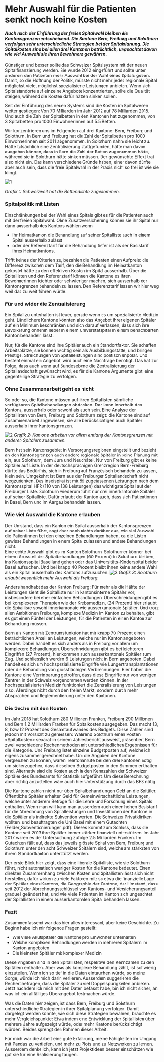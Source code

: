 # Mehr Auswahl für die Patienten senkt noch keine Kosten

#### *Auch nach der Einführung der freien Spitalwahl bleiben die Kantonsgrenzen entscheidend. Die Kantone Bern, Freiburg und Solothurn verfolgen sehr unterschiedliche Strategien bei der Spitalplanung. Die Spitalkosten sind bei allen drei Kantonen beträchtlich, ungeachtet davon wie viel Auswahl sie ihren Bewohnern gewähren.*

Günstiger und besser sollte das Schweizer Spitalsystem mit der neuen Spitalfinanzierung werden. Sie wurde 2012 eingeführt und sollte unter anderem den Patienten mehr Auswahl bei der Wahl eines Spitals geben.  Damit, so die Hoffnung der Politik, müsste nicht mehr jedes regionale Spital möglichst viele, möglichst spezialisierte Leistungen anbieten. Wenn sich Spitalstandorte auf einzelne Angebote konzentrierten, sollte die Qualität steigen, während die Kosten dafür hätten sinken sollen. 

Seit der Einführung des neuen Systems sind die Kosten im Spitalwesen weiter gestiegen: Von 70 Milliarden im Jahr 2012 auf 78 Milliarden 2015. Und auch die Zahl der Spitalbetten in den Kantonen hat zugenommen, von 3 Spitalbetten pro 1000 Einwohnerinnen auf 5.5 Betten. 

Wir konzentrieren uns im Folgenden auf drei Kantone: Bern, Freiburg und Solothurn. In Bern und Freiburg hat die Zahl der Spitalbetten pro 1000 Einwohnerinnen seit 2011 abgenommen. In Solothurn nahm sie leicht zu. Hätte tatsächlich eine Zentralisierung stattgefunden, hätte man davon ausgehen können, dass in Bern die Zahl der Betten zugenommen hätte, während sie in Solothurn hätte sinken müssen. 
Der gewünschte Effekt trat also nicht ein. Das kann verschiedene Gründe haben, einer davon dürfte aber auch sein, dass die freie Spitalwahl in der Praxis nicht so frei ist wie sie klingt. 

![1](Plots/G1_Betten.png)

*Grafik 1: Schweizweit hat die Bettendichte zugenommen.*
 
### Spitalpolitik mit Listen

Einschränkungen bei der Wahl eines Spitals gibt es für die Patienten auch mit der freien Spitalwahl. Ohne Zusatzversicherung können sie ihr Spital nur dann ausserhalb des Kantons wählen wenn
-	ihr Heimatkanton die Behandlung auf seiner Spitalliste auch in einem Spital ausserhalb zulässt
-	oder der Referenztarif für die Behandlung tiefer ist als der Basistarif ihres Heimatkantons.

Trifft keines der Kriterien zu, bezahlen die Patienten einen Aufpreis: die Differenz zwischen dem Tarif, den die Behandlung im Heimatkanton gekostet hätte zu den effektiven Kosten im Spital ausserhalb. Über die Spitallisten und den Referenztarif können die Kantone es ihren Bewohnerinnen leichter oder schwieriger machen, sich ausserhalb der Kantonsgrenzen behandeln zu lassen. Den Referenztarif lassen wir hier weg weil das zu weit führen würde. 

### Für und wider die Zentralisierung
Ein Spital zu unterhalten ist teuer, gerade wenn es um spezialisierte Medizin geht. Ländlichere Kantone könnten also das Angebot ihrer eigenen Spitäler auf ein Minimum beschränken und sich darauf verlassen, dass sich ihre Bevölkerung ohnehin lieber in einem Universtätspital in einem benachbarten Kanton behandeln lässt. 

Nur, für die Kantone sind ihre Spitäler auch ein Standortfaktor. Sie schaffen Arbeitsplätze, sie können wichtig sein als Ausbildungsstätte, und bringen Prestige. Streichungen von Spitalleistungen sind politisch unpolär. Und besteht einmal ein Angebot, wird auch eine Nachfrage benötigt. Das hat zur Folge, dass auch wenn auf Bundesebene die Zentralisierung der Spitallandschaft gewünscht wird, es für die Kantone Argumente gibt, eine gegenteilige Strategie zu verfolgen.  

### Ohne Zusammenarbeit geht es nicht
So oder so, die Kantone müssen auf ihren Spitallisten sämtliche verfügbaren Spitalbehandlungen abdecken. Das kann innerhalb des Kantons, ausserhalb oder sowohl als auch sein. Eine Analyse der Spitallisten von Bern, Freiburg und Solothurn zeigt: die Kantone sind auf Zusammenarbeit angewiesen, sie alle berücksichtigen auch Spitäler ausserhalb ihrer Kantonsgrenzen. 

![2](Plots/G2_Netzwerk.png)
*Grafik 2: Kantone arbeiten vor allem entlang der Kantonsgrenzen mit anderen Spitälern zusammen.*

Bern hat sein Kantonsgebiet in Versorgungsregionen eingeteilt und bezieht an den Kantonsgrenzen auch andere regionale Spitäler in seine Planung mit ein, aus Solothurn, dem Jura und Neuchâtel. Nur von Freiburg gibt es keine Spitäler auf Liste. In der deutschsprachigen Grenzregion Bern-Freiburg dürfte das Bedürfnis, sich in Freiburg auf Französisch behandeln zu lassen, klein sein. 
Umgekehrt ist Bern aus der Freiburger Spitallandschaft nicht wegzudenken. Das Inselspital ist mit 59 zugelassenen Leistungen nach dem Kantonsspital HFR (110 von 138 Leistungen) das wichtigste Spital auf der Freiburger Liste. 
Solothurn wiederum führt nur drei innerkantonale Spitäler auf seiner Spitalliste. Dafür erlaubt der Kanton auch, dass sich Patientinnen in Basel, Bern und im Aargau behandeln lassen. 


### Wie viel Auswahl die Kantone erlauben

Der Umstand, dass ein Kanton ein Spital ausserhalb der Kantonsgrenzen auf seiner Liste führt, sagt aber noch nichts darüber aus, wie viel Auswahl die Patientinnen bei den einzelnen Behandlungen haben, da die Listen gewisse Behandlungen in einem Spital zulassen und andere Behandlungen nicht.  
Eine echte Auswahl gibt es im Kanton Solothurn. Solothurner können bei einem Grossteil der Spitalbehandlungen (60 Prozent) in Solothurn bleiben, ins Kantonsspital Baselland gehen oder das Universitäts-Kinderspital beider Basel aufsuchen. Und bei knapp 40 Prozent bleibt ihnen keine andere Wahl als ein Spital ausserhalb des Kantons aufzusuchen.
![3](Plots/G3_Austausch.png)
*Grafik 3: Solothurn erlaubt wesentlich mehr Auswahl als Freiburg.*

Anders handhabt das der Kanton Freiburg: Für mehr als die Hälfte der Leistungen sieht die Spitalliste nur in kantonsinterne Spitäler vor, insbesondere bei eher einfachen Behandlungen. Überschneidungen gibt es bei komplexeren Therapien wie der Krebsmedizin, (24 Prozent) hier erlaubt die Spitalliste sowohl innerkantonale wie ausserkantonale Spitäler. Und trotz allen Ambitionen Freiburgs, komplexe Medizin im Kanton zu behalten, gibt es gut einen Fünftel der Leistungen, für die Patienten in einen Kanton zur Behandlung müssen. 

Bern als Kanton mit Zentrumsfunktion hat mit knapp 70 Prozent einen beträchtlichen Anteil an Leistungen, welche nur im Kanton angeboten werden. Dabei handelt es sich anders als in Freiburg vor allem um komplexere Behandlungen. Überschneidungen gibt es bei leichteren Eingriffen (27 Prozent), hier kommen auch ausserkantonale Spitäler zum Zug. Und schliesslich werden 6 Leistungen nicht in Bern angeboten. Dabei handelt es sich um hochspezialisierte Eingriffe wie Lungentransplantationen oder die Behandlung von grossflächigen Verbrennungen. Hier haben die Kantone eine Vereinbarung getroffen, dass diese Eingriffe nur von wenigen Zentren in der Schweiz vorgenommen werden können. 
In der hochspezialisierten Medizin funktioniert die Zentralisierung von Leistungen also. Allerdings nicht durch den freien Markt, sondern durch mehr Absprachen und Reglementierung unter den Kantonen. 


### Die Sache mit den Kosten

Im Jahr 2018 hat Solothurn 280 Millionen Franken, Freiburg 290 Millionen und Bern 1.2 Milliarden Franken für Spitalkosten ausgegeben. Das macht 13, 8, bzw 12 Prozent des Gesamtaufwandes des Budgets. 
Diese Zahlen sind jedoch mit Vorsicht zu geniessen: Während Solothurn einen Posten «Spitalkosten» separat in seinem Jahresbericht ausweist, präsentiert Bern zwei verschiedene Rechenmethoden mit unterschiedlichen Ergebnissen für die Kategorie. Und Freiburg listet einzelne Budgetposten auf, welche ich eigens zusammengerechnet habe. Um die Angaben der Kantone vergleichen zu können, wären Telefonanrufe bei den drei Kantonen nötig um sicherzugehen, dass dieselben Budgetposten in den Summen enthalten sind. 
Alternativ sind die Kosten auch in den Kennzahlen der Schweizer Spitäler des Bundesamts für Statistik aufgeführt. Um diese Berechnung aber richtig anzustellen wäre auch hier Unterstützung durch das BFS nötig.

Die Kantone zahlen nicht nur über Spitalbehandlungen Geld an die Spitäler. Öffentliche Spitäler erhalten Geld für Gemeinwirtschaftliche Leistungen, welche unter anderem Beträge für die Lehre und Forschung eines Spitals enthalten. Wenn man will kann man ausserdem auch einen hohen Basistarif für die Abrechnung von Spitalleistungen und Investitionen der Kantone in die Spitäler als indirekte Subvention werten. Die Schweizer Privatkliniken wollten, und beauftragten die Uni Basel mit einem Gutachten (Felder_Subventionierungen.pdf). Dieses kommt zum Schluss, dass die Kantone seit 2013 ihre Spitäler immer stärker finanziell unterstützen. Im Jahr 2017 waren es der Untersuchung zufolge 2.5 Milliarden Franken. 
Im Gutachten fällt auf, dass das jeweils grösste Spital von Bern, Freiburg und Solothurn unter den acht Schweizer Spitälern sind, welche am stärksten von ihrem Standortkanton unterstützt werden. 

Der erste Blick hier zeigt, dass eine liberale Spitalliste, wie sie Solothurn führt, nicht automatisch weniger Kosten für die Kantone bedeutet. Einen direkten Zusammenhang zwischen Kosten und Spitallisten lässt sich nicht herstellen, dafür wirken zu viele Faktoren mit: so etwa die finanzielle Lage der Spitäler eines Kantons, die Geographie der Kantone, der Umstand, dass seit 2012 der Abrechnungsschlüssel von Kantons- und Versicherungsanteil graduell geändert hat, und wie viele Patienten im Kanton sich ungeachtet der Spitallisten in einem ausserkantonalen Spital behandeln lassen.  

### Fazit

Zusammenfassend war das hier alles interessant, aber keine Geschichte. Zu Beginn habe ich mir folgende Fragen gestellt: 
- Wie viele Akutspitäler die Kantone pro Einwohner unterhalten
- Welche komplexen Behandlungen werden in mehreren Spitälern im Kanton angeboten
- Die kleinsten Spitäler mit komplexer Medizin

Diese Angaben sind in den Spitallisten, respektive den Kennzahlen zu den Spitälern enthalten. Aber was als komplexe Behandlung zählt, ist schwierig einzuteilen. Wenn ich so tief in die Daten eintauchen würde, so meine Sorge, würde ich mich darin verlieren. Ausserdem suggerieren die Recherchefragen, dass die Spitäler zu viel Doppelspurigkeiten anbieten. Jetzt nachdem ich mich mit den Daten befasst habe, bin ich nicht sicher, an was ich ein allfälliges Überangebot festmachen würde. 

Was die Daten hier zeigen, ist dass Bern, Freiburg und Solothurn unterschiedliche Strategien in ihrer Spitalplanung verfolgen. Damit dargelegt werden könnte, wie sich diese Strategien bewähren, bräuchte es mehr Vergleichspunkte:  Etwa indem eine Entwicklung der Spitallisten über mehrere Jahre aufgezeigt würde, oder mehr Kantone berücksichtigt würden. Beides sprengt den Rahmen dieser Arbeit. 

Für mich war die Arbeit eine gute Erfahrung, meine Fähigkeiten im Umgang mit Pandas zu vertiefen, und mehr zu Plots und zu Netzwerken zu lernen. Ausserdem denke ich, kann ich jetzt Projektideen besser einschätzen wie gut sie für eine Realisierung taugen.  
